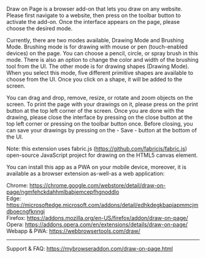 Draw on Page is a browser add-on that lets you draw on any website. Please first navigate to a website, then press on the toolbar button to activate the add-on. Once the interface appears on the page, please choose the desired mode. 

Currently, there are two modes available, Drawing Mode and Brushing Mode. Brushing mode is for drawing with mouse or pen (touch-enabled devices) on the page. You can choose a pencil, circle, or spray brush in this mode. There is also an option to change the color and width of the brushing tool from the UI. The other mode is for drawing shapes (Drawing Mode). When you select this mode, five different primitive shapes are available to choose from the UI. Once you click on a shape, it will be added to the screen. 

You can drag and drop, remove, resize, or rotate and zoom objects on the screen. To print the page with your drawings on it, please press on the print button at the top left corner of the screen. Once you are done with the drawing, please close the interface by pressing on the close button at the top left corner or pressing on the toolbar button once. Before closing, you can save your drawings by pressing on the - Save - button at the bottom of the UI.

Note: this extension uses fabric.js (https://github.com/fabricjs/fabric.js) open-source JavaScript project for drawing on the HTML5 canvas element.

You can install this app as a PWA on your mobile device, moreover, it is available as a browser extension as-well-as a web application:

Chrome: https://chrome.google.com/webstore/detail/draw-on-page/ngmfehckdahhmlbabjemcepfhgnoddlo  
Edge: https://microsoftedge.microsoft.com/addons/detail/edhkdegkbapjapmmcjmdboecngfknngi  
Firefox: https://addons.mozilla.org/en-US/firefox/addon/draw-on-page/  
Opera: https://addons.opera.com/en/extensions/details/draw-on-page/  
Webapp & PWA: https://webbrowsertools.com/draw/  

--------------------------------------------------------------

Support & FAQ: https://mybrowseraddon.com/draw-on-page.html  
